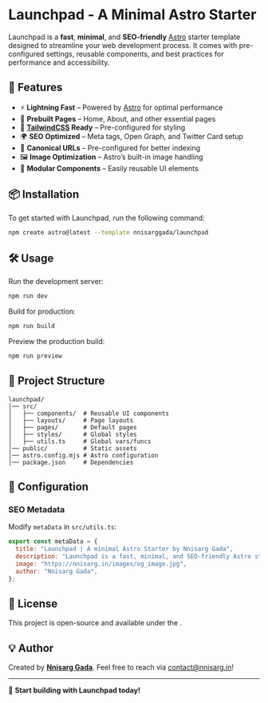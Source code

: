 # Launchpad - A Minimal Astro Starter

Launchpad is a **fast**, **minimal**, and **SEO-friendly** [Astro](https://astro.build/) starter template designed to streamline your web development process. It comes with pre-configured settings, reusable components, and best practices for performance and accessibility.

## 🚀 Features

- ⚡ **Lightning Fast** – Powered by [Astro](https://astro.build/) for optimal performance
- 📄 **Prebuilt Pages** – Home, About, and other essential pages
- 🎨 **[TailwindCSS](https://tailwindcss.com/) Ready** – Pre-configured for styling
- 🌍 **SEO Optimized** – Meta tags, Open Graph, and Twitter Card setup
- 🔗 **Canonical URLs** – Pre-configured for better indexing
- 🖼️ **Image Optimization** – Astro’s built-in image handling
- 🔧 **Modular Components** – Easily reusable UI elements

## 📦 Installation

To get started with Launchpad, run the following command:

```sh
npm create astro@latest --template nnisarggada/launchpad
```

## 🛠️ Usage

Run the development server:

```sh
npm run dev
```

Build for production:

```sh
npm run build
```

Preview the production build:

```sh
npm run preview
```

## 📂 Project Structure

```
launchpad/
│── src/
│   ├── components/  # Reusable UI components
│   ├── layouts/     # Page layouts
│   ├── pages/       # Default pages
│   ├── styles/      # Global styles
│   ├── utils.ts     # Global vars/funcs
│── public/          # Static assets
│── astro.config.mjs # Astro configuration
│── package.json     # Dependencies
```

## 🔧 Configuration

### **SEO Metadata**
Modify `metaData` in `src/utils.ts`:

```js
export const metaData = {
  title: "Launchpad | A minimal Astro Starter by Nnisarg Gada",
  description: "Launchpad is a fast, minimal, and SEO-friendly Astro starter template designed for modern web projects.",
  image: "https://nnisarg.in/images/og_image.jpg",
  author: "Nnisarg Gada",
};
```

## 📜 License

This project is open-source and available under the **<license>**.

## 💡 Author

Created by **[Nnisarg Gada](https://nnisarg.in)**. Feel free to reach via [contact@nnisarg.in](mailto:contact@nnisarg.in)!

---

🚀 **Start building with Launchpad today!**

